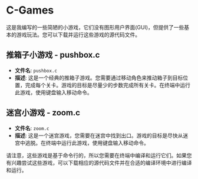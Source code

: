 # C-Games

这是我编写的一些简陋的小游戏，它们没有图形用户界面(GUI)，但提供了一些基本的游戏玩法。您可以下载并运行这些游戏的源代码文件。

## 推箱子小游戏 - pushbox.c

- **文件名**: `pushbox.c`
- **描述**: 这是一个经典的推箱子游戏。您需要通过移动角色来推动箱子到目标位置，完成每个关卡。游戏的目标是尽量少的步数完成所有关卡。在终端中运行此游戏，使用键盘输入移动命令。

## 迷宫小游戏 - zoom.c

- **文件名**: `zoom.c`
- **描述**: 这是一个迷宫游戏，您需要在迷宫中找到出口。游戏的目标是尽快从迷宫中逃脱。在终端中运行此游戏，使用键盘输入移动命令。

请注意，这些游戏是基于命令行的，所以您需要在终端中编译和运行它们。如果您有兴趣尝试这些游戏，可以下载相应的源代码文件并在合适的编译环境中进行编译和运行。
